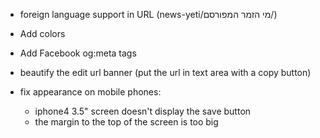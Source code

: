 * foreign language support in URL (news-yeti/מי הזמר המפורסם/)
* Add colors
* Add Facebook og:meta tags
* beautify the edit url banner (put the url in text area with a copy button)

* fix appearance on mobile phones:
    * iphone4 3.5" screen doesn't display the save button
    * the margin to the top of the screen is too big
